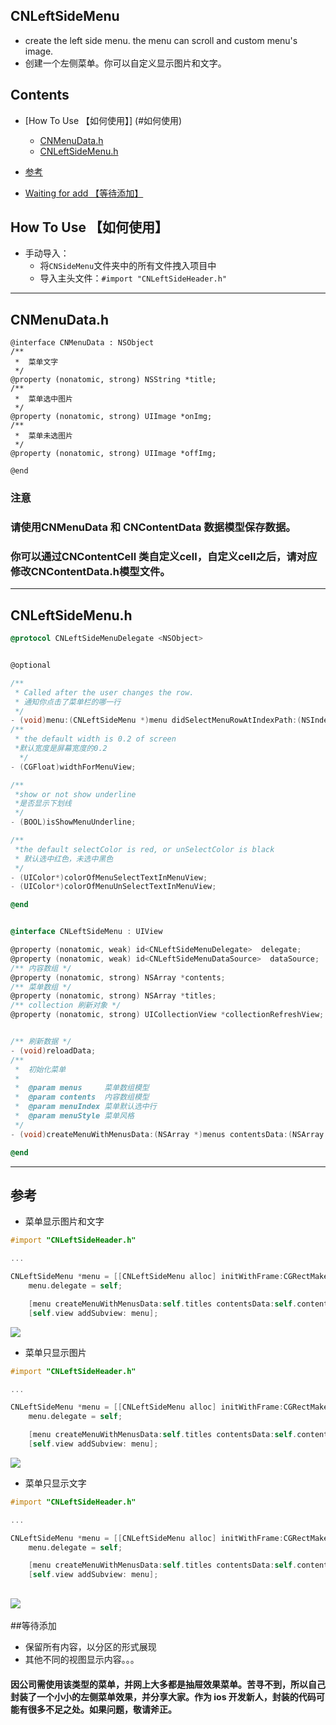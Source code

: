 ## CNLeftSideMenu
* create the left side menu. the menu can scroll and custom menu's image.
* 创建一个左侧菜单。你可以自定义显示图片和文字。

## Contents
* [How To Use 【如何使用】] (#如何使用)
	
	* [CNMenuData.h](#CNMenuData.h)
	* [CNLeftSideMenu.h](#CNLeftSideMenu.h)
	
* [参考](#参考)
* [Waiting for add 【等待添加】](#等待添加)



## <a id="如何使用"></a>How To Use 【如何使用】

* 手动导入：
    * 将`CNSideMenu`文件夹中的所有文件拽入项目中
    * 导入主头文件：`#import "CNLeftSideHeader.h"`

---
## <a id="CNMenuData.h"></a>CNMenuData.h
```
@interface CNMenuData : NSObject
/**
 *  菜单文字
 */
@property (nonatomic, strong) NSString *title;
/**
 *  菜单选中图片
 */
@property (nonatomic, strong) UIImage *onImg;
/**
 *  菜单未选图片
 */
@property (nonatomic, strong) UIImage *offImg;

@end
```
### 注意

###  请使用CNMenuData 和 CNContentData 数据模型保存数据。

### 你可以通过CNContentCell 类自定义cell，自定义cell之后，请对应修改CNContentData.h模型文件。
---

## <a id="CNLeftSideMenu.h"></a>CNLeftSideMenu.h
```objective-c
@protocol CNLeftSideMenuDelegate <NSObject>


@optional

/**
 * Called after the user changes the row.
 * 通知你点击了菜单栏的哪一行 
 */
- (void)menu:(CNLeftSideMenu *)menu didSelectMenuRowAtIndexPath:(NSIndexPath *)indexPath;
/**
 * the default width is 0.2 of screen
 *默认宽度是屏幕宽度的0.2
  */
- (CGFloat)widthForMenuView;

/**
 *show or not show underline
 *是否显示下划线
 */
- (BOOL)isShowMenuUnderline;

/**
 *the default selectColor is red, or unSelectColor is black
 * 默认选中红色，未选中黑色
 */
- (UIColor*)colorOfMenuSelectTextInMenuView;
- (UIColor*)colorOfMenuUnSelectTextInMenuView;

@end


@interface CNLeftSideMenu : UIView

@property (nonatomic, weak) id<CNLeftSideMenuDelegate>  delegate;
@property (nonatomic, weak) id<CNLeftSideMenuDataSource>  dataSource;
/** 内容数组 */
@property (nonatomic, strong) NSArray *contents;
/** 菜单数组 */
@property (nonatomic, strong) NSArray *titles;
/** collection 刷新对象 */
@property (nonatomic, strong) UICollectionView *collectionRefreshView;


/** 刷新数据 */
- (void)reloadData;
/**
 *  初始化菜单
 *
 *  @param menus     菜单数组模型
 *  @param contents  内容数组模型
 *  @param menuIndex 菜单默认选中行
 *  @param menuStyle 菜单风格
 */
- (void)createMenuWithMenusData:(NSArray *)menus contentsData:(NSArray *)contents defaultIndex:(NSIndexPath*)menuIndex andMenuViewStyle:(CNLeftMenuStyle)menuStyle;

@end
```
---

## <a id="参考"></a>参考



* 菜单显示图片和文字


```objective-c
#import "CNLeftSideHeader.h"

...

CNLeftSideMenu *menu = [[CNLeftSideMenu alloc] initWithFrame:CGRectMake(0, 64, self.view.bounds.size.width, self.view.bounds.size.height)];
    menu.delegate = self;  

    [menu createMenuWithMenusData:self.titles contentsData:self.content1 defaultIndex:self.index andMenuViewStyle:CNLeftMenuStyleImageAndText];
    [self.view addSubview: menu];

```
![](https://github.com/SpectatorNan/CNLeftSideMenu/blob/master/material/imageAndText.png)

* 菜单只显示图片

```objective-c
#import "CNLeftSideHeader.h"

...

CNLeftSideMenu *menu = [[CNLeftSideMenu alloc] initWithFrame:CGRectMake(0, 64, self.view.bounds.size.width, self.view.bounds.size.height)];
    menu.delegate = self;  

    [menu createMenuWithMenusData:self.titles contentsData:self.content1 defaultIndex:self.index andMenuViewStyle:CNLeftMenuStyleOnlyImage];
    [self.view addSubview: menu];

```
![](https://github.com/SpectatorNan/CNLeftSideMenu/blob/master/material/image.png)

* 菜单只显示文字


```objective-c
#import "CNLeftSideHeader.h"

...

CNLeftSideMenu *menu = [[CNLeftSideMenu alloc] initWithFrame:CGRectMake(0, 64, self.view.bounds.size.width, self.view.bounds.size.height)];
    menu.delegate = self;  

    [menu createMenuWithMenusData:self.titles contentsData:self.content1 defaultIndex:self.index andMenuViewStyle:CNLeftMenuStyleOnlyText];
    [self.view addSubview: menu];

```
![](https://github.com/SpectatorNan/CNLeftSideMenu/blob/master/material/text.png)
---

##<a id="等待添加"></a>等待添加
* 保留所有内容，以分区的形式展现
* 其他不同的视图显示内容。。。


#### 因公司需使用该类型的菜单，并网上大多都是抽屉效果菜单。苦寻不到，所以自己封装了一个小小的左侧菜单效果，并分享大家。作为 ios 开发新人，封装的代码可能有很多不足之处。如果问题，敬请斧正。
